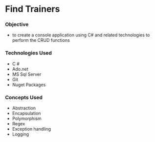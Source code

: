 # Find Trainers

### Objective 
 - to create a console application using C# and related technologies to perform the CRUD functions


### Technologies Used
 - C #
 - Ado.net
 - MS Sql Server
 - Git
 - Nuget Packages


 ### Concepts Used
 - Abstraction
 - Encapsulation
 - Polymorphism
 - Regex
 - Exception handling
 - Logging
  